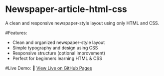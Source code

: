 # Newspaper-article-html-css
A clean and responsive newspaper-style layout using only HTML and CSS.

#Features:
- Clean and organized newspaper-style layout
- Simple typography and design using CSS
- Responsive structure (optional improvement)
- Perfect for beginners learning HTML & CSS

#Live Demo:
🔗 [View Live on GitHub Pages](file:///C:/Users/HOME/html/index.html)  
